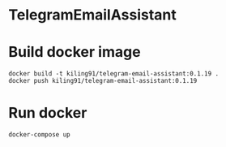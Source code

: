 # TelegramEmailAssistant

# Build docker image

```
docker build -t kiling91/telegram-email-assistant:0.1.19 .
docker push kiling91/telegram-email-assistant:0.1.19
```

# Run docker

```
docker-compose up
```
